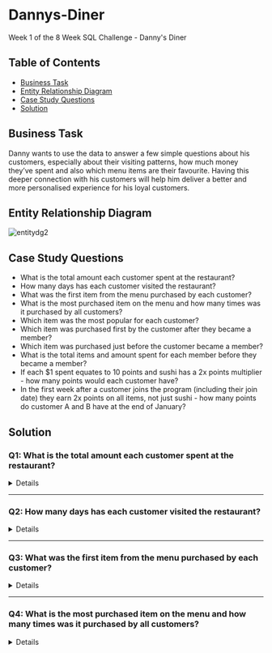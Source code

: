 # Dannys-Diner
Week 1 of the 8 Week SQL Challenge - Danny's Diner

##  Table of Contents
- [Business Task](#Business-Task)
- [Entity Relationship Diagram](#Entity-Relationship-Diagram)
- [Case Study Questions](#Case-Study-Questions)
- [Solution](#Solution)


## Business Task

Danny wants to use the data to answer a few simple questions about his customers, especially about their visiting patterns, how much money they’ve spent and also which menu items are their favourite. Having this deeper connection with his customers will help him deliver a better and more personalised experience for his loyal customers.


## Entity Relationship Diagram

![entitydg2](https://user-images.githubusercontent.com/122754787/216842806-1545ba7f-8155-4efa-b514-fca62c533464.png)


## Case Study Questions
  
- What is the total amount each customer spent at the restaurant?
- How many days has each customer visited the restaurant?
- What was the first item from the menu purchased by each customer?
- What is the most purchased item on the menu and how many times was it purchased by all customers?
- Which item was the most popular for each customer?
- Which item was purchased first by the customer after they became a member?
- Which item was purchased just before the customer became a member?
- What is the total items and amount spent for each member before they became a member?
- If each $1 spent equates to 10 points and sushi has a 2x points multiplier - how many points would each customer have?
- In the first week after a customer joins the program (including their join date) they earn 2x points on all items, not just sushi - how many points do customer A and B have at the end of January?


## Solution 
### Q1: What is the total amount each customer spent at the restaurant?
<details>

````sql
SELECT s.customer_id, SUM(price) AS total_amount_spent FROM sales s
JOIN menu ON s.product_id = m.product_id
GROUP BY customer_id
ORDER BY customer_id
````

- I used the SUM and GROUP BY to figure out the total_amount_spent that each customer spent
- Used a JOIN to combine the sales and menu table on product_id that are from both tables
- Ended with an ORDER BY on customer_id to get an ascending table

Answer: 
<br>
![q1answer](https://user-images.githubusercontent.com/122754787/216840816-1676169f-e90f-4528-abbd-03c240d7242d.png)
</details>

***

### Q2: How many days has each customer visited the restaurant?
<details>

````sql
SELECT customer_id, COUNT(DISTINCT(order_date)) as days_visited FROM sales s
GROUP BY customer_id
````
<br>

- I used COUNT on the order_date to get each entry for the order_date, and DISTINCT to remove the duplicates of the same dates
- Finished with GROUP BY to get the customers in ascending order

Answer: 
<br>
![q2answer](https://user-images.githubusercontent.com/122754787/216841374-7dcbccce-3a06-4093-a864-df90981651c3.png)
</details>

***

### Q3: What was the first item from the menu purchased by each customer?
<details>

````sql
  with t1 as(
	SELECT customer_id, order_date, product_name, 
	ROW_Number() OVER(PARTITION BY s.customer_id
	ORDER BY s.order_date) as rank
	FROM sales s
	JOIN menu m ON s.product_id = m.product_id
)

SELECT customer_id, product_name FROM t1
WHERE rank = 1
GROUP BY customer_id, product_name
````
  
- Use t1 as a temporary table and use ROW_Number to create column ranks that is partitioned by the customer_id and ORDERED BY order_date
- Write new query pulling the customer_id and product_name from t1 table WHERE the rank = 1, which will pull the rank 1 entry for each customer_id
- GROUP BY customer_id and product_name to fetch the customer_id and first item ever ordered by the customer
	
Answer: 
<br>
![q3answer](https://user-images.githubusercontent.com/122754787/216845143-43f7855d-4c28-4edf-9520-2316d43317c5.png)
  </details>

***

### Q4: What is the most purchased item on the menu and how many times was it purchased by all customers?
<details>

````sql
SELECT product_name, COUNT(s.product_id) AS most_purchased FROM sales s
JOIN menu m ON s.product_id = m.product_id
GROUP BY product_name, s.product_id
ORDER BY most_purchased DESC
````

- Use COUNT of product_id to gather similar entries of the orders together
- GROUP BY the product_id and product_name to show all the products and the amount of times they were each purchased
- ORDER BY most_purchased DESC to get the highest to lowest

Answer:
<br>
![q4asnwer](https://user-images.githubusercontent.com/122754787/216847985-9d0cecf3-dd8f-4075-a61e-67e3c38c5db3.png)
ntent.com/122754787/216845143-43f7855d-4c28-4edf-9520-2316d43317c5.png)
</details>
